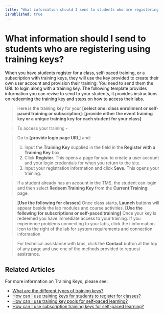 ```yaml
---
title: "What information should I send to students who are registering for class using training keys?"
isPublished: true
---
```


# What information should I send to students who are registering using training keys?

When you have students register for a class, self-paced training, or a subscription with training keys, they will use the key provided to create their own user account and provision their training. You need to send them the URL to login along with a training key. The following template provides information you can revise to send to your students, it provides instructions on redeeming the training key and steps on how to access their labs.

> Here is the training key for your **[select one: class enrollment or self-paced training or subscription]**: **[provide either the event training key or a unique training key for each student for your class]**

> To access your training - 

> Go to **[provide login page URL]** and:
> 1. Input the **Training Key** supplied in the field in the **Register with a Training Key** box.
> 1. Click **Register**. This opens a page for you to create a user account and your login credentials for when you return to the site.
> 1. Input your registration information and click **Save**. This opens your training. 

> If a student already has an account in the TMS, the student can login and then select **Redeem Training Key** from the **Current Training** page.

> **[Use the following for classes]** Once class starts, **Launch** buttons will appear beside the lab modules and course activities. 
> **[Use the following for subscriptions or self-paced training]** Once your key is redeemed you have immediate access to your training. 
> If you experience problems connecting to your labs, click the **i** information icon to the right of the lab for system requirements and connection information. 

> For technical assistance with labs, click the **Contact** button at the top of any page and use one of the methods provided to request assistance.

## Related Articles

For more information on Training Keys, please see:
- [What are the different types of training keys?](/tms/tms-administrators/tms-fundamentals/training-key-types.md)
- [How can I use training keys for students to register for classes?](class-training-keys.md)
- [How can I use training key pools for self-paced learning?](/tms/tms-administrators/self-paced-learning-and-subscriptions/training-key-pool.md)
- [How can I use subscription training keys for self-paced learning?](/tms/tms-administrators/self-paced-learning-and-subscriptions/subscription-training-keys.md)
